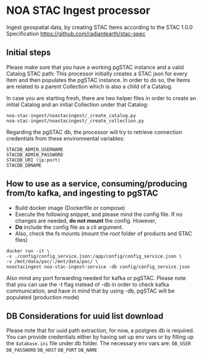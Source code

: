 # NOA STAC Ingest processor

Ingest geospatial data, by creating STAC Items according to the STAC 1.0.0 Specification
https://github.com/radiantearth/stac-spec


## Initial steps

Please make sure that you have a working pgSTAC instance and a valid Catalog STAC path:
This processor initially creates a STAC json for every Item and then populates the
pgSTAC instance. In order to do so, the Items are related to a parent Collection
which is also a child of a Catalog.

In case you are starting fresh, there are two helper files in order to create an initial
Catalog and an initial Collection under that Catalog:

```
noa-stac-ingest/noastacingest/_create_catalog.py
noa-stac-ingest/noastacingest/_create_collection.py
```

Regarding the pgSTAC db, the processor will try to retrieve connection credentials from
these environmental variables:

```
STACDB_ADMIN_USERNAME
STACDB_ADMIN_PASSWORD
STACDB_URI (ip:port)
STACDB_DBNAME
```

## How to use as a service, consuming/producing from/to kafka, and ingesting to pgSTAC

- Build docker image (Dockerfile or compose)  
- Execute the following snippet, and please mind the config file. If no changes are needed, **do not mount** the config. However,
- **Do** include the config file as a cli argument.
- Also, check the fs mounts (mount the _root_ folder of products and STAC files)

```
docker run -it \
-v ./config/config_service.json:/app/config/config_service.json \
-v /mnt/data/poc/:/mnt/data/poc/ \
noastacingest noa-stac-ingest-service -db config/config_service.json
```

Also mind any port forwarding needed for kafka or pgSTAC.
Please note that you can use the -t flag instead of -db in order to check kafka communication,
and have in mind that by using -db, pgSTAC will be populated (production mode)

## DB Considerations for uuid list download

Please note that for uuid path extraction, for now, a postgres db is required.
You can provide credentials either by having set up env vars or by filling up the `database.ini` file under db folder.
The necessary env vars are:
`DB_USER`
`DB_PASSWORD`
`DB_HOST`
`DB_PORT`
`DB_NAME`
